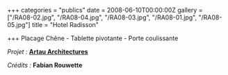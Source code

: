 +++
categories = "publics"
date = 2008-06-10T00:00:00Z
gallery = ["/RA08-02.jpg", "/RA08-04.jpg", "/RA08-03.jpg", "/RA08-01.jpg", "/RA08-05.jpg"]
title = "Hotel Radisson"

+++
Placage Chêne - Tablette pivotante - Porte coulissante

_Projet :_ [**Artau Architectures**](https://www.artau.be/0132/fr/Accueil)

_Crédits :_ **Fabian Rouwette**